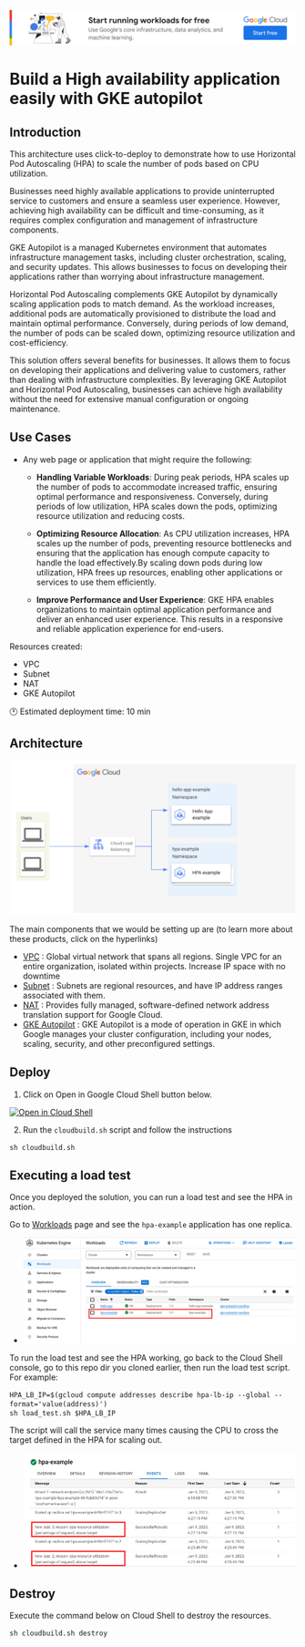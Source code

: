 [![banner](../banner.png)](https://cloud.google.com/?utm_source=github&utm_medium=referral&utm_campaign=GCP&utm_content=packages_repository_banner)

# Build a High availability application easily with GKE autopilot

## Introduction

This architecture uses click-to-deploy to demonstrate how to use Horizontal Pod Autoscaling (HPA) to scale the number of pods based on CPU utilization.

Businesses need highly available applications to provide uninterrupted service to customers and ensure a seamless user experience. However, achieving high availability can be difficult and time-consuming, as it requires complex configuration and management of infrastructure components.

GKE Autopilot is a managed Kubernetes environment that automates infrastructure management tasks, including cluster orchestration, scaling, and security updates. This allows businesses to focus on developing their applications rather than worrying about infrastructure management.

Horizontal Pod Autoscaling complements GKE Autopilot by dynamically scaling application pods to match demand. As the workload increases, additional pods are automatically provisioned to distribute the load and maintain optimal performance. Conversely, during periods of low demand, the number of pods can be scaled down, optimizing resource utilization and cost-efficiency.

This solution offers several benefits for businesses. It allows them to focus on developing their applications and delivering value to customers, rather than dealing with infrastructure complexities. By leveraging GKE Autopilot and Horizontal Pod Autoscaling, businesses can achieve high availability without the need for extensive manual configuration or ongoing maintenance.

## Use Cases

* Any web page or application that might require the following:
  * __Handling Variable Workloads__: During peak periods, HPA scales up the number of pods to accommodate increased traffic, ensuring optimal performance and responsiveness. Conversely, during periods of low utilization, HPA scales down the pods, optimizing resource utilization and reducing costs.

  * __Optimizing Resource Allocation__: As CPU utilization increases, HPA scales up the number of pods, preventing resource bottlenecks and ensuring that the application has enough compute capacity to handle the load effectively.By scaling down pods during low utilization, HPA frees up resources, enabling other applications or services to use them efficiently.

  * __Improve Performance and User Experience__: GKE HPA enables organizations to maintain optimal application performance and deliver an enhanced user experience. This results in a responsive and reliable application experience for end-users.


Resources created:
- VPC
- Subnet
- NAT
- GKE Autopilot

:clock1: Estimated deployment time: 10 min

## Architecture
<p align="center"><img src="architecture.png"></p>

The main components that we would be setting up are (to learn more about these products, click on the hyperlinks)

* [VPC](https://cloud.google.com/vpc) : Global virtual network that spans all regions. Single VPC for an entire organization, isolated within projects. Increase IP space with no downtime
* [Subnet](https://cloud.google.com/vpc/docs/subnets) : Subnets are regional resources, and have IP address ranges associated with them.
* [NAT](https://cloud.google.com/nat/docs/overview) : Provides fully managed, software-defined network address translation support for Google Cloud.
* [GKE Autopilot](https://cloud.google.com/kubernetes-engine/docs/concepts/autopilot-overview) : GKE Autopilot is a mode of operation in GKE in which Google manages your cluster   configuration, including your nodes, scaling, security, and other preconfigured settings.

## Deploy

1. Click on Open in Google Cloud Shell button below.
<a href="https://ssh.cloud.google.com/cloudshell/editor?cloudshell_git_repo=https://github.com/GoogleCloudPlatform/click-to-deploy-solutions&cloudshell_workspace=gke-autopilot-hpa" target="_new">
    <img alt="Open in Cloud Shell" src="https://gstatic.com/cloudssh/images/open-btn.svg">
</a>

2. Run the `cloudbuild.sh` script and follow the instructions
```
sh cloudbuild.sh
```

## Executing a load test
Once you deployed the solution, you can run a load test and see the HPA in action.

Go to [Workloads](https://console.cloud.google.com/kubernetes/workload/overview) page and see the `hpa-example` application has one replica.

- ![replicas](./assets/hpa-example-replicas.png)

To run the load test and see the HPA working, go back to the Cloud Shell console, go to this repo dir you cloned earlier, then run the load test script. For example:

```
HPA_LB_IP=$(gcloud compute addresses describe hpa-lb-ip --global --format='value(address)')
sh load_test.sh $HPA_LB_IP
```

The script will call the service many times causing the CPU to cross the target defined in the HPA for scaling out.

- ![events](./assets/hpa-scale-events.png)

## Destroy
Execute the command below on Cloud Shell to destroy the resources.
```
sh cloudbuild.sh destroy
```

